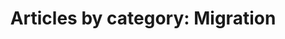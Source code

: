 ---
layout: blog_by_category
title: 'Articles by category: Migration'
category: migration
permalink: "/blog/category/migration/"
image: /img/bg/gallery_hero_1.jpg
tagline: "<br>Our Blog"
---